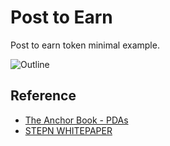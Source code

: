 # Post to Earn
Post to earn token minimal example.

![Outline](https://github.com/256hax/solana-anchor-react-minimal-example/blob/main/anchor/post_to_earn/docs/outline.png?raw=true)

## Reference
- [The Anchor Book - PDAs](https://book.anchor-lang.com/chapter_3/PDAs.html)
- [STEPN WHITEPAPER](hhttps://whitepaper.stepn.com/)
